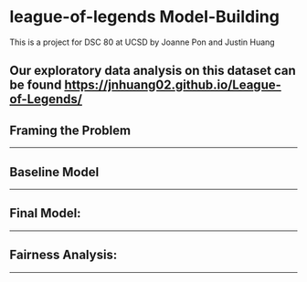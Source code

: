 # league-of-legends Model-Building
This is a project for DSC 80 at UCSD
by Joanne Pon and Justin Huang

Our exploratory data analysis on this dataset can be found https://jnhuang02.github.io/League-of-Legends/
---

## Framing the Problem

---

## Baseline Model

---

## Final Model:

---

## Fairness Analysis:


---


